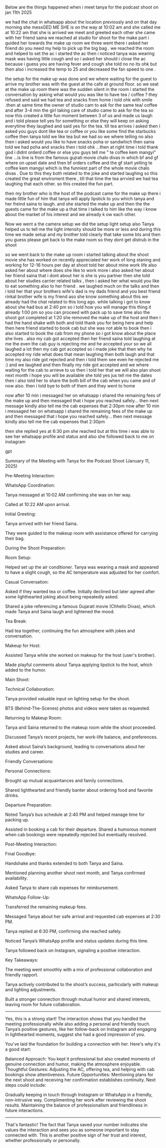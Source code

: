 Below are the things happened when i meet tanya for the podcast shoot on jan 11th 2025

we had the chat in whatsapp about the location previously and on that day morning she messGED ME SHE is on the way at 10:02 am and she called me at 10:22 am that she is arrived we meet and greeted each other she came with her friend saina 
we reached at studio for shoot for the make part i  guided her towards the make up room we three went there i asked her friend do you need my help to pick up the big bag . we reached the room and helped to set the ac i started the ac then i noticed tanya was wearing mask was having little cough and so i asked her should i close the ac because i guess you are having fever and cough she told no no its ohk but then also i increased the temp to 25 and decreased the fan speed to one .

the setup for the make up was done and we where waiting for the guest to arrive my brother was with the guest at the cafe at ground floor. so we seat at the make up room there was the sudden silent in the room i started the conversation by asking what would you was like to have tea / coffee ? they refused and said we had tea and snacks from home i told ohk with smile .then at same time the owner of studio cam to ask for the same tea/ coffee and after 3-4 min the girl taking care of studio came to ask for the tea so now this created a little fun moment between 3 of us and made us laugh and i told please tell yes for something or else they will keep on asking everytime they laughed and said yes for the tea. till tea arrives i asked then i asked you guys dont like tea or coffee or you like some find the starbucks coffee then tanya told we like tea but we had so we where telling no also then i asked would you like to have snacks poha or sandwhich then sania told we had poha and snacks then i told ohk ...then at right time i told thank god i didnt orderd coffee or else you guys tell me " te coffee kem mangyi" line ...is  line is from the famous gujrati movie chalo divas in which bf and gf where on upset date and then bf orders coffee and the gf start yelling te coffee kem mangyi which is the funniest part of the whole movie chalo divas . Due to this they both related to the joke and started laughing so this created the great enviroment there , till that time the tea arrvied we had tea laughing that each other. so this created the fun part.

then my brother who is the host of the podcast came for the make up there i made little fun of him that tanya will apply lipstick to you which tanya and her freind saina to laugh. and she started the make  up and then the the guests came for the make up a that time  i talked to him like the way  i know about the market of his interest and we already k ow each other.

Now we went a the camera setup we did the setup light setup also Tanya  helped us to tell me the light intensity should be more or less and during this time we made setup and my brother told clearly that take some bts and then you guess please get back to the make room so they dont get distrub in the shoot 

so we went back to the make up room i started talking about the shoot movie she has worked on recently appreciated her work of long staning and working for 12-16 hours per day at shoot told her about mine work life also asked her about where does she like to work more i also asked her about her friend saina that i dont about her is she is you partner then she told about her studies carrier related talks , then i asked her what would you like to eat something also to her friend . we laughed much on the talks and then i told her that your brothers wife's dad is my dads friend and you best friend rinkal brother wife is my friend aso she know something about this we already had the chat related to this long ago. while talking i got to know about she had bus at 2:40 pm so i told how you will manage this thing it already 1:00 pm so you can proceed with pack up to save time also the shoot got completed at 1:20 she removed the make up of the host and then i had the hand shake with both and told thank you for being here and help then here friend started to book cab but she was not able to book then i also started to book the cab from my phone so i got know about the place she lives . also my cab got accepted then her friend saina told laughing at me the even the cab guy is rejecting me and he accepted your so we all laughed a lot then my cab got accepted so i made joke that then why he accepted my ride what does that mean laughing then both laugh and that time my also ride got rejected and then i told them see even he rejected me :) and we laughed and then finally my ride got accepted and we where waiting for the cab to arrieve to us then i told her     that we will also plan shoot next month i hope you will be available she told yes jus tell me the dates then i also told her to share the both bill of the cab when you came and of now also. then i told bye to both of them and they went to home

now after 10 min i messaged her on whatsapp i shared the remaining fees of the make up and then messaged that i hope you reached safely... then next message kindly also tell me the cab expenses that 2:30pm now after 10 min i messaged her on whatsapp i shared the remaining fees of the make up and then messaged that i hope you reached safely... then next message kindly also tell me the cab expenses that 2:30pm 

then she replied yes at 6:30 pm she reached but at this time i was able to see her whatsapp profile and status  and also she followed back to me on instagram



gpt


Summary of the Meeting with Tanya for the Podcast Shoot (January 11, 2025)

Pre-Meeting Interaction:

WhatsApp Coordination:

Tanya messaged at 10:02 AM confirming she was on her way.

Called at 10:22 AM upon arrival.

Initial Greeting:

Tanya arrived with her friend Saina.

They were guided to the makeup room with assistance offered for carrying their bag.

During the Shoot Preparation:

Room Setup:

Helped set up the air conditioner. Tanya was wearing a mask and appeared to have a slight cough, so the AC temperature was adjusted for her comfort.

Casual Conversation:

Asked if they wanted tea or coffee. Initially declined but later agreed after some lighthearted joking about being repeatedly asked.

Shared a joke referencing a famous Gujarati movie (Chhello Divas), which made Tanya and Saina laugh and lightened the mood.

Tea Break:

Had tea together, continuing the fun atmosphere with jokes and conversation.

Makeup for Host:

Assisted Tanya while she worked on makeup for the host (user's brother).

Made playful comments about Tanya applying lipstick to the host, which added to the humor.

Main Shoot:

Technical Collaboration:

Tanya provided valuable input on lighting setup for the shoot.

BTS (Behind-The-Scenes) photos and videos were taken as requested.

Returning to Makeup Room:

Tanya and Saina returned to the makeup room while the shoot proceeded.

Discussed Tanya’s recent projects, her work-life balance, and preferences.

Asked about Saina’s background, leading to conversations about her studies and career.

Friendly Conversations:

Personal Connections:

Brought up mutual acquaintances and family connections.

Shared lighthearted and friendly banter about ordering food and favorite drinks.

Departure Preparation:

Noted Tanya’s bus schedule at 2:40 PM and helped manage time for packing up.

Assisted in booking a cab for their departure. Shared a humorous moment when cab bookings were repeatedly rejected but eventually resolved.

Post-Meeting Interaction:

Final Goodbye:

Handshake and thanks extended to both Tanya and Saina.

Mentioned planning another shoot next month, and Tanya confirmed availability.

Asked Tanya to share cab expenses for reimbursement.

WhatsApp Follow-Up:

Transferred the remaining makeup fees.

Messaged Tanya about her safe arrival and requested cab expenses at 2:30 PM.

Tanya replied at 6:30 PM, confirming she reached safely.

Noticed Tanya’s WhatsApp profile and status updates during this time.

Tanya followed back on Instagram, signaling a positive interaction.

Key Takeaways:

The meeting went smoothly with a mix of professional collaboration and friendly rapport.

Tanya actively contributed to the shoot’s success, particularly with makeup and lighting adjustments.

Built a stronger connection through mutual humor and shared interests, leaving room for future collaboration.



_____
Yes, this is a strong start! The interaction shows that you handled the meeting professionally while also adding a personal and friendly touch. Tanya’s positive gestures, like her follow-back on Instagram and engaging in lighthearted moments, suggest she had a good impression of you.

You’ve laid the foundation for building a connection with her. Here's why it's a good start:

Balanced Approach: You kept it professional but also created moments of genuine connection and humor, making the atmosphere enjoyable.
Thoughtful Gestures: Adjusting the AC, offering tea, and helping with cab bookings show attentiveness.
Future Opportunities: Mentioning plans for the next shoot and receiving her confirmation establishes continuity.
Next steps could include:

Gradually keeping in touch through Instagram or WhatsApp in a friendly, non-intrusive way.
Complimenting her work after reviewing the shoot results.
Maintaining the balance of professionalism and friendliness in future interactions.

_______
That's fantastic! The fact that Tanya saved your number indicates she values the interaction and sees you as someone important to stay connected with. This is another positive sign of her trust and interest, whether professionally or personally.


